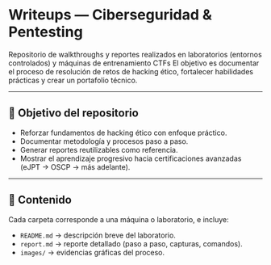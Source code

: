 # Writeups — Ciberseguridad & Pentesting

Repositorio de walkthroughs y reportes realizados en laboratorios (entornos controlados) y máquinas de entrenamiento CTFs
El objetivo es documentar el proceso de resolución de retos de hacking ético, fortalecer habilidades prácticas y crear un portafolio técnico.

---

## 🎯 Objetivo del repositorio
- Reforzar fundamentos de hacking ético con enfoque práctico.  
- Documentar metodología y procesos paso a paso.
- Generar reportes reutilizables como referencia.
- Mostrar el aprendizaje progresivo hacia certificaciones avanzadas (eJPT → OSCP → más adelante).

---

## 📌 Contenido
Cada carpeta corresponde a una máquina o laboratorio, e incluye:
- `README.md` → descripción breve del laboratorio.  
- `report.md` → reporte detallado (paso a paso, capturas, comandos).  
- `images/` → evidencias gráficas del proceso.  
